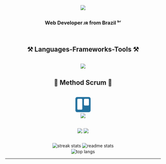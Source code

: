 <h1 align="center">
    <img src="https://readme-typing-svg.herokuapp.com/?font=Righteous&size=35&center=true&vCenter=true&width=500&height=70&duration=4000&lines=Hi+There!+👋;+I'm+Gustavo+Petta!;" />
</h1>

<h3 align="center"> Web Developer ᴊʀ from Brazil ᵇʳ</h3>

<br/>

<h2 align="center">⚒️ Languages-Frameworks-Tools ⚒️</h2>
<br/>
<div align="center">
    <img src="https://skillicons.dev/icons?i=figma,github,git,vscode,html,css,bootstrap,javascript,react,mysql,java,postman,idea,wordpress,ps" />
</div>
<h2 align="center">🤝 Method Scrum 🤝</h2>
<br/>
<div align="center">
    <img height="50em" src="https://github.com/CR10L02k/imagens/blob/main/icons/trello/trello-plain.svg"/>
</div>
<div align="center">
    <img src="https://skillicons.dev/icons?i=github,git,discord,notion,obsidian" />
</div>

  ##

<div align="center"> 
  <a href = "mailto:gustavo.teixeira0210@gmail.com"><img src="https://img.shields.io/badge/Gmail-D14836?style=for-the-badge&logo=gmail&logoColor=white" target="_blank"></a>
  <a href="https://www.linkedin.com/in/gustavoteixeira2005/" target="_blank"><img src="https://img.shields.io/badge/-LinkedIn-%230077B5?style=for-the-badge&logo=linkedin&logoColor=white" target="_blank"></a> 
</div>

##

<div align=center>
  <img width=390 src="https://github-readme-streak-stats.herokuapp.com/?user=PettaDev&theme=dark&hide_border=false" alt="streak stats"/>
  <img width=390 src="https://github-readme-stats.vercel.app/api?username=PettaDev&theme=dark&hide_border=false&include_all_commits=false&count_private=true" alt="readme stats" />
  <br/>
  <img width=325 align="center" src="https://github-readme-stats.vercel.app/api/top-langs/?username=PettaDev&theme=dark&hide_border=false&include_all_commits=false&count_private=false&layout=compact" alt="top langs" />
</div>

---
